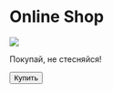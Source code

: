 <html lang="ru">
<head>
    <meta charset="UTF-8">
    <meta name="viewport"
          content="width=device-width, user-scalable=no, initial-scale=1.0, maximum-scale=1.0, minimum-scale=1.0">
    <meta http-equiv="X-UA-Compatible" content="ie=edge">
</head>
<body>
    <div id="main">
        <h1>Online Shop</h1>
        <img src="https://pngimg.com/uploads/zipper/zipper_PNG35.png">
        <p>Покупай, не стесняйся!<p>
        <button id="buy">Купить</button>

